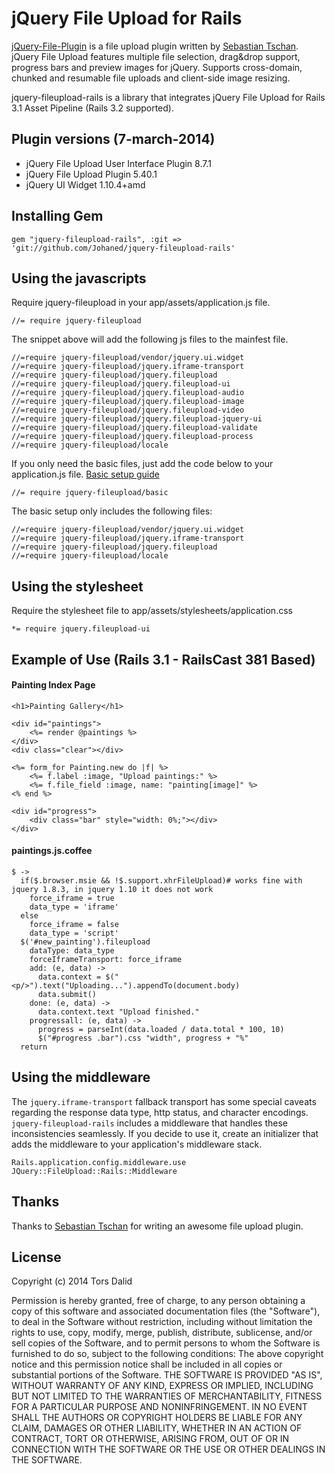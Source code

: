 # jQuery File Upload for Rails

[jQuery-File-Plugin](https://github.com/blueimp/jQuery-File-Upload) is a file upload plugin written by [Sebastian Tschan](https://github.com/blueimp). jQuery File Upload features multiple file selection, drag&drop support, progress bars and preview images for jQuery. Supports cross-domain, chunked and resumable file uploads and client-side image resizing.

jquery-fileupload-rails is a library that integrates jQuery File Upload for Rails 3.1 Asset Pipeline (Rails 3.2 supported).

## Plugin versions (7-march-2014)

* jQuery File Upload User Interface Plugin 8.7.1
* jQuery File Upload Plugin 5.40.1
* jQuery UI Widget 1.10.4+amd

## Installing Gem

    gem "jquery-fileupload-rails", :git => 'git://github.com/Johaned/jquery-fileupload-rails'

## Using the javascripts

Require jquery-fileupload in your app/assets/application.js file.

    //= require jquery-fileupload

The snippet above will add the following js files to the mainfest file.

    //=require jquery-fileupload/vendor/jquery.ui.widget
    //=require jquery-fileupload/jquery.iframe-transport
    //=require jquery-fileupload/jquery.fileupload
    //=require jquery-fileupload/jquery.fileupload-ui
    //=require jquery-fileupload/jquery.fileupload-audio
    //=require jquery-fileupload/jquery.fileupload-image
    //=require jquery-fileupload/jquery.fileupload-video
    //=require jquery-fileupload/jquery.fileupload-jquery-ui
    //=require jquery-fileupload/jquery.fileupload-validate
    //=require jquery-fileupload/jquery.fileupload-process
    //=require jquery-fileupload/locale

If you only need the basic files, just add the code below to your application.js file. [Basic setup guide](https://github.com/blueimp/jQuery-File-Upload/wiki/Basic-plugin)

    //= require jquery-fileupload/basic

The basic setup only includes the following files:

    //=require jquery-fileupload/vendor/jquery.ui.widget
    //=require jquery-fileupload/jquery.iframe-transport
    //=require jquery-fileupload/jquery.fileupload
    //=require jquery-fileupload/locale

## Using the stylesheet

Require the stylesheet file to app/assets/stylesheets/application.css

    *= require jquery.fileupload-ui
    
## Example of Use (Rails 3.1 - RailsCast 381 Based)

#### Painting Index Page
    <h1>Painting Gallery</h1>

    <div id="paintings">
        <%= render @paintings %>
    </div>
    <div class="clear"></div>

    <%= form_for Painting.new do |f| %>
        <%= f.label :image, "Upload paintings:" %>
        <%= f.file_field :image, name: "painting[image]" %>
    <% end %>

    <div id="progress">
        <div class="bar" style="width: 0%;"></div>
    </div>

#### paintings.js.coffee

    $ ->
      if($.browser.msie && !$.support.xhrFileUpload)# works fine with jquery 1.8.3, in jquery 1.10 it does not work
        force_iframe = true 
        data_type = 'iframe'
      else
        force_iframe = false
        data_type = 'script'
      $('#new_painting').fileupload
        dataType: data_type
        forceIframeTransport: force_iframe
        add: (e, data) ->
          data.context = $("<p/>").text("Uploading...").appendTo(document.body)
          data.submit()
        done: (e, data) ->
          data.context.text "Upload finished."
        progressall: (e, data) ->
          progress = parseInt(data.loaded / data.total * 100, 10)
          $("#progress .bar").css "width", progress + "%"  
      return
      
## Using the middleware

The `jquery.iframe-transport` fallback transport has some special caveats regarding the response data type, http status, and character encodings. `jquery-fileupload-rails` includes a middleware that handles these inconsistencies seamlessly. If you decide to use it, create an initializer that adds the middleware to your application's middleware stack.

    Rails.application.config.middleware.use JQuery::FileUpload::Rails::Middleware

## Thanks
Thanks to [Sebastian Tschan](https://github.com/blueimp) for writing an awesome file upload plugin.

## License
Copyright (c) 2014 Tors Dalid

Permission is hereby granted, free of charge, to any person obtaining a copy of this software and associated documentation files (the "Software"), to deal in the Software without restriction, including without limitation the rights to use, copy, modify, merge, publish, distribute, sublicense, and/or sell copies of the Software, and to permit persons to whom the Software is furnished to do so, subject to the following conditions:
The above copyright notice and this permission notice shall be included in all copies or substantial portions of the Software.
THE SOFTWARE IS PROVIDED "AS IS", WITHOUT WARRANTY OF ANY KIND, EXPRESS OR IMPLIED, INCLUDING BUT NOT LIMITED TO THE WARRANTIES OF MERCHANTABILITY, FITNESS FOR A PARTICULAR PURPOSE AND NONINFRINGEMENT. IN NO EVENT SHALL THE AUTHORS OR COPYRIGHT HOLDERS BE LIABLE FOR ANY CLAIM, DAMAGES OR OTHER LIABILITY, WHETHER IN AN ACTION OF CONTRACT, TORT OR OTHERWISE, ARISING FROM, OUT OF OR IN CONNECTION WITH THE SOFTWARE OR THE USE OR OTHER DEALINGS IN THE SOFTWARE.
